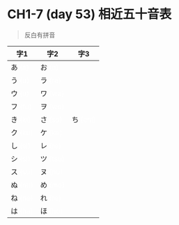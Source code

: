 # CH1-7 (day 53) 相近五十音表

> 反白有拼音

| 字1 | 字2 | 字3 |
| -------- | -------- | -------- |
|あ <font color='#FFF'>(a)</font> | お <font color='white'>(o)</font> |
|う <font color='#FFF'>(u)</font> | ラ <font color='white'>(ra)</font> |
|ウ <font color='#FFF'>(u)</font> | ワ <font color='white'>(wa)</font> |
|フ <font color='#FFF'>(fu)</font> | ヲ <font color='white'>(wo)</font> |
|き <font color='#FFF'>(ki)</font> | さ <font color='white'>(sa)</font> | ち <font color='white'>(chi)</font>|
|ク <font color='#FFF'>(ku)</font> | ケ <font color='white'>(ke)</font> |
|し <font color='#FFF'>(si)</font> | レ <font color='white'>(re)</font> |
|シ <font color='#FFF'>(si)</font> | ツ <font color='white'>(tsu)</font>|
|ス <font color='#FFF'>(su)</font> | ヌ <font color='white'>(nu)</font> |
|ぬ <font color='#FFF'>(nu)</font> | め <font color='white'>(me)</font> |
|ね <font color='#FFF'>(ne)</font> | れ <font color='white'>(re)</font> |
|は <font color='#FFF'>(ha)</font> | ほ <font color='white'>(ho)</font> |

